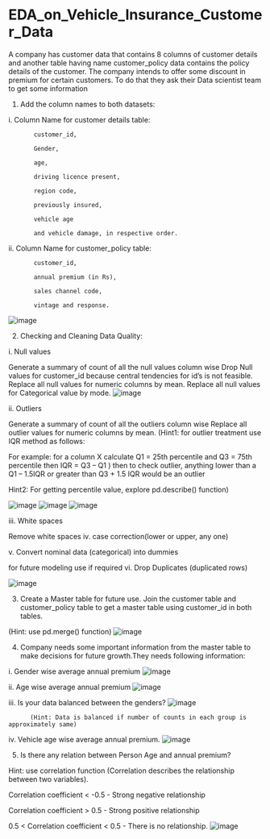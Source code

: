 # EDA_on_Vehicle_Insurance_Customer_Data
A company has customer data that contains 8 columns of customer details and another table having name customer_policy data contains the policy details of the customer.   The company intends to offer some discount in premium for certain customers. To do that they ask their Data scientist team to get some information

1. Add the column names to both datasets:

i. Column Name for customer details table:

           customer_id, 

           Gender,

           age, 

           driving licence present,

           region code, 

           previously insured, 

           vehicle age 

           and vehicle damage, in respective order. 

ii. Column Name for customer_policy table:

           customer_id, 

           annual premium (in Rs), 

           sales channel code, 

           vintage and response. 
           
           
![image](https://user-images.githubusercontent.com/78210738/212067000-56cfff6a-88dc-446c-8a9a-8a97ac85ee78.png)

2. Checking and Cleaning Data Quality:

i. Null values

Generate a summary of count of all the null values column wise
Drop Null values for customer_id because central tendencies for id’s is not feasible.
Replace all null values for numeric columns by mean. 
Replace all null values for Categorical value by mode.
![image](https://user-images.githubusercontent.com/78210738/212067223-540846f8-57cf-44d1-a7b6-727cffcafca2.png)

ii. Outliers

Generate a summary of count of all the outliers column wise
Replace all outlier values for numeric columns by mean. 
(Hint1: for outlier treatment use IQR method as follows:

For example: for a column X calculate Q1 = 25th percentile and Q3 = 75th percentile then IQR = Q3 – Q1 ) then to check outlier, anything lower than a Q1 – 1.5IQR or greater than Q3 + 1.5 IQR would be an outlier

Hint2: For getting percentile value, explore pd.describe() function)

![image](https://user-images.githubusercontent.com/78210738/212067341-b867c502-a234-4b74-9b95-8ba6c9db536c.png)
![image](https://user-images.githubusercontent.com/78210738/212067426-3c6bf67e-6017-4e16-871e-1d08eacbe3a2.png)
![image](https://user-images.githubusercontent.com/78210738/212067462-2ab50c88-2297-4338-a29b-54c0a9a7ddae.png)


iii. White spaces

Remove white spaces
iv. case correction(lower or upper, any one) 

v. Convert nominal data (categorical) into dummies 

for future modeling use if required
vi. Drop Duplicates (duplicated rows)

![image](https://user-images.githubusercontent.com/78210738/212067532-f9b3376b-7ef4-400a-ad2f-3dec12477b9b.png)

3. Create a Master table for future use. Join the customer table and customer_policy table to get a master table using customer_id in both tables.

(Hint: use pd.merge() function)
![image](https://user-images.githubusercontent.com/78210738/212067582-75a39480-8ed1-40b0-be81-b637955d6901.png)

4. Company needs some important information from the master table to make decisions for future growth.They needs following information:

 i. Gender wise average annual premium
![image](https://user-images.githubusercontent.com/78210738/212067623-661b08e7-0c3c-46f2-9494-db5ffe912a55.png)

ii. Age wise average annual premium
![image](https://user-images.githubusercontent.com/78210738/212067661-a97dfda3-15f6-46cf-b0c4-252e38b84d29.png)

iii. Is your data balanced between the genders?
![image](https://user-images.githubusercontent.com/78210738/212067690-c4321df0-5855-469d-862b-10cb17a686d4.png)

          (Hint: Data is balanced if number of counts in each group is approximately same)

iv. Vehicle age wise average annual premium.
![image](https://user-images.githubusercontent.com/78210738/212067717-7f553655-44a7-43de-870f-9bcae4b5fa91.png)

5. Is there any relation between Person Age and annual premium?

Hint: use correlation function (Correlation describes the relationship between two variables). 

Correlation coefficient < -0.5           - Strong negative relationship

Correlation coefficient > 0.5            -  Strong positive relationship

0.5 < Correlation coefficient < 0.5   - There is no relationship. 
![image](https://user-images.githubusercontent.com/78210738/212067786-8292ee5e-6d40-467a-aec9-7133287807da.png)
